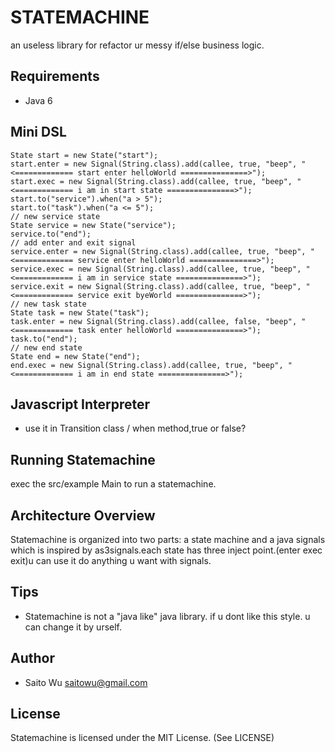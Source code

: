 STATEMACHINE
============

an useless library for refactor ur messy if/else business logic.

Requirements
------------

 * Java 6

Mini DSL
--------

    State start = new State("start");
    start.enter = new Signal(String.class).add(callee, true, "beep", "<============= start enter helloWorld ===============>");
    start.exec = new Signal(String.class).add(callee, true, "beep", "<============= i am in start state ===============>");
    start.to("service").when("a > 5");
    start.to("task").when("a <= 5");
    // new service state
    State service = new State("service");
    service.to("end");
    // add enter and exit signal
    service.enter = new Signal(String.class).add(callee, true, "beep", "<============= service enter helloWorld ===============>");
    service.exec = new Signal(String.class).add(callee, true, "beep", "<============= i am in service state ===============>");
    service.exit = new Signal(String.class).add(callee, true, "beep", "<============= service exit byeWorld ===============>");
    // new task state
    State task = new State("task");
    task.enter = new Signal(String.class).add(callee, false, "beep", "<============= task enter helloWorld ===============>");
    task.to("end");
    // new end state
    State end = new State("end");
    end.exec = new Signal(String.class).add(callee, true, "beep", "<============= i am in end state ===============>");

Javascript Interpreter
----------------------

 * use it in Transition class / when method,true or false?

Running Statemachine
--------------------

 exec the src/example Main to run a statemachine.

Architecture Overview
---------------------

Statemachine is organized into two parts: a state machine and a java signals which is inspired by as3signals.each state has three inject point.(enter exec exit)u can use it do anything u want with signals.

Tips
----

 * Statemachine is not a "java like" java library. if u dont like this style. u can change it by urself.

Author
------------

 * Saito Wu <saitowu@gmail.com>

License
-------

Statemachine is licensed under the MIT License. (See LICENSE)
